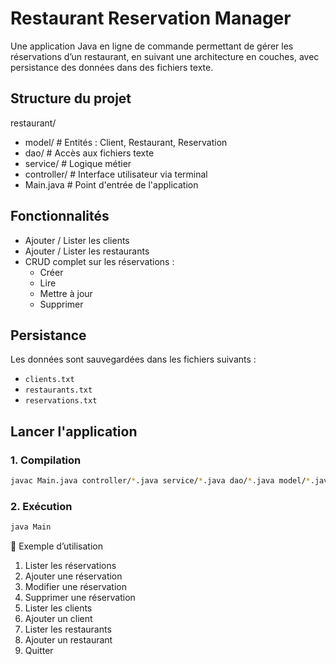 # Restaurant Reservation Manager

Une application Java en ligne de commande permettant de gérer les réservations d’un restaurant, en suivant une architecture en couches, avec persistance des données dans des fichiers texte.

## Structure du projet

restaurant/
- model/ # Entités : Client, Restaurant, Reservation
- dao/ # Accès aux fichiers texte
- service/ # Logique métier
- controller/ # Interface utilisateur via terminal
- Main.java # Point d'entrée de l'application


## Fonctionnalités

- Ajouter / Lister les clients
- Ajouter / Lister les restaurants
- CRUD complet sur les réservations :
  - Créer
  - Lire
  - Mettre à jour
  - Supprimer

## Persistance

Les données sont sauvegardées dans les fichiers suivants :
- `clients.txt`
- `restaurants.txt`
- `reservations.txt`

## Lancer l'application

### 1. Compilation

```bash
javac Main.java controller/*.java service/*.java dao/*.java model/*.java
```

### 2. Exécution

```bash
java Main
```

📝 Exemple d’utilisation

1. Lister les réservations
2. Ajouter une réservation
3. Modifier une réservation
4. Supprimer une réservation
5. Lister les clients
6. Ajouter un client
7. Lister les restaurants
8. Ajouter un restaurant
9. Quitter
